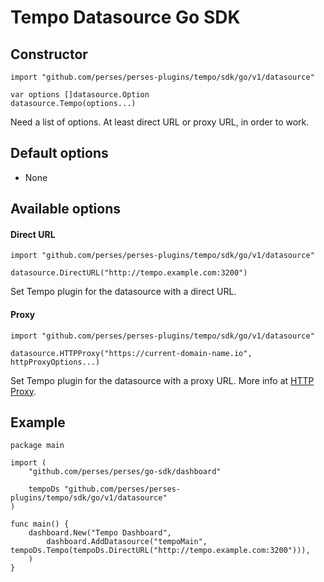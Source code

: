 # Tempo Datasource Go SDK

## Constructor

```golang
import "github.com/perses/perses-plugins/tempo/sdk/go/v1/datasource"

var options []datasource.Option
datasource.Tempo(options...)
```

Need a list of options. At least direct URL or proxy URL, in order to work.

## Default options

- None

## Available options

#### Direct URL

```golang
import "github.com/perses/perses-plugins/tempo/sdk/go/v1/datasource"

datasource.DirectURL("http://tempo.example.com:3200")
```

Set Tempo plugin for the datasource with a direct URL.

#### Proxy

```golang
import "github.com/perses/perses-plugins/tempo/sdk/go/v1/datasource"

datasource.HTTPProxy("https://current-domain-name.io", httpProxyOptions...)
```

Set Tempo plugin for the datasource with a proxy URL. More info at [HTTP Proxy](https://perses.dev/perses/docs/dac/go/helper/http-proxy).

## Example

```golang
package main

import (
	"github.com/perses/perses/go-sdk/dashboard"
	
	tempoDs "github.com/perses/perses-plugins/tempo/sdk/go/v1/datasource"
)

func main() {
	dashboard.New("Tempo Dashboard",
		dashboard.AddDatasource("tempoMain", tempoDs.Tempo(tempoDs.DirectURL("http://tempo.example.com:3200"))),
	)
}
```
